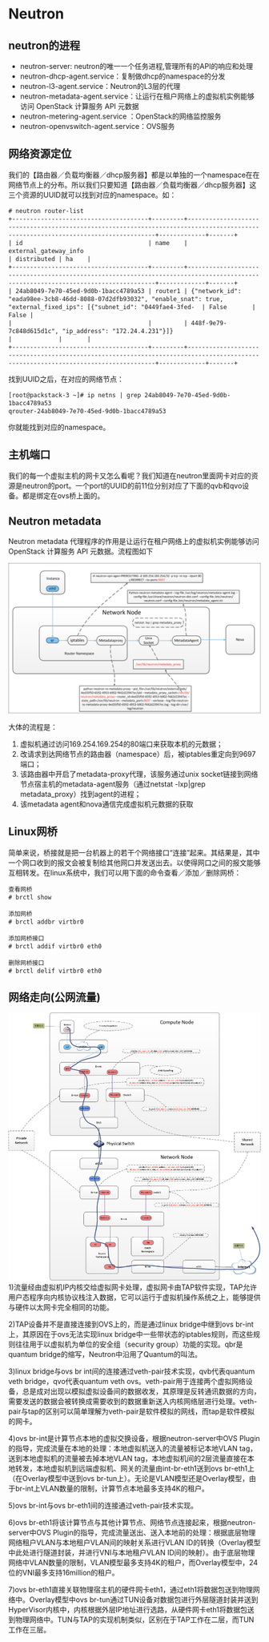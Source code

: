 # Neutron

## neutron的进程

* neutron-server: neutron的唯一一个任务进程,管理所有的API的响应和处理
* neutron-dhcp-agent.service：复制做dhcp的namespace的分发
* neutron-l3-agent.service：Neutron的L3层的代理
* neutron-metadata-agent.service：让运行在租户网络上的虚拟机实例能够访问 OpenStack 计算服务 API 元数据
* neutron-metering-agent.service ：OpenStack的网络监控服务  
* neutron-openvswitch-agent.service：OVS服务

## 网络资源定位

我们的【路由器／负载均衡器／dhcp服务器】都是以单独的一个namespace在在网络节点上的分布。所以我们只要知道【路由器／负载均衡器／dhcp服务器】这三个资源的UUID就可以找到对应的namespace。如：

```
# neutron router-list
+--------------------------------------+---------+-----------------------------------------------------------------------------------------------------------------------------------+-------------+-------+
| id                                   | name    | external_gateway_info                                                                                                             | distributed | ha    |
+--------------------------------------+---------+-----------------------------------------------------------------------------------------------------------------------------------+-------------+-------+
| 24ab8049-7e70-45ed-9d0b-1bacc4789a53 | router1 | {"network_id": "eada98ee-3cb8-46dd-8088-07d2dfb93032", "enable_snat": true, "external_fixed_ips": [{"subnet_id": "0449fae4-3fed-  | False       | False |
|                                      |         | 448f-9e79-7c848d615d1c", "ip_address": "172.24.4.231"}]}                                                                          |             |       |
+--------------------------------------+---------+-----------------------------------------------------------------------------------------------------------------------------------+-------------+-------+
```

找到UUID之后，在对应的网络节点：

```
[root@packstack-3 ~]# ip netns | grep 24ab8049-7e70-45ed-9d0b-1bacc4789a53
qrouter-24ab8049-7e70-45ed-9d0b-1bacc4789a53
```

你就能找到对应的namespace。

## 主机端口

我们的每一个虚拟主机的网卡又怎么看呢？我们知道在neutron里面网卡对应的资源是neutron的port。一个port的UUID的前11位分别对应了下面的qvb和qvo设备。都是绑定在ovs桥上面的。

## Neutron metadata

Neutron metadata 代理程序的作用是让运行在租户网络上的虚拟机实例能够访问 OpenStack 计算服务 API 元数据。流程图如下

![](/assets/neutron-metadata.png)

大体的流程是：

1. 虚拟机通过访问169.254.169.254的80端口来获取本机的元数据；
2. 改请求到达网络节点的路由器（namespace）后，被iptables重定向到9697端口；
3. 该路由器中开启了metadata-proxy代理，该服务通过unix socket链接到网络节点宿主机的metadata-agent服务（通过netstat -lxp\|grep metadata\_proxy）找到agent的进程；
4. 该metadata agent和nova通信完成虚拟机元数据的获取

## Linux网桥

简单来说，桥接就是把一台机器上的若干个网络接口“连接”起来。其结果是，其中一个网口收到的报文会被复制给其他网口并发送出去。以使得网口之间的报文能够互相转发。在linux系统中，我们可以用下面的命令查看／添加／删除网桥：

```
查看网桥
# brctl show

添加网桥
# brctl addbr virtbr0

添加网桥接口
# brctl addif virtbr0 eth0

删除网桥接口
# brctl delif virtbr0 eth0
```

## 网络走向\(公网流量\)

![](/assets/neutron-net2.png)  
1\)流量经由虚拟机IP内核交给虚拟网卡处理，虚拟网卡由TAP软件实现，TAP允许用户态程序向内核协议栈注入数据，它可以运行于虚拟机操作系统之上，能够提供与硬件以太网卡完全相同的功能。

2\)TAP设备并不是直接连接到OVS上的，而是通过linux bridge中继到ovs br-int上，其原因在于ovs无法实现linux bridge中一些带状态的iptables规则，而这些规则往往用于以虚拟机为单位的安全组（security group）功能的实现。qbr是quantum bridge的缩写，Neutron中沿用了Quantum的叫法。

3\)linux bridge与ovs br int间的连接通过veth-pair技术实现，qvb代表quantum veth bridge，qvo代表quantum veth ovs。veth-pair用于连接两个虚拟网络设备，总是成对出现以模拟虚拟设备间的数据收发，其原理是反转通讯数据的方向，需要发送的数据会被转换成需要收到的数据重新送入内核网络层进行处理。veth-pair与tap的区别可以简单理解为veth-pair是软件模拟的网线，而tap是软件模拟的网卡。

4\)ovs br-int是计算节点本地的虚拟交换设备，根据neutron-server中OVS Plugin的指导，完成流量在本地的处理：本地虚拟机送入的流量被标记本地VLAN tag，送到本地虚拟机的流量被去掉本地VLAN tag，本地虚拟机间的2层流量直接在本地转发，本地虚拟机到远端虚拟机、网关的流量由int-br-eth1送到ovs br-eth1上（在Overlay模型中送到ovs br-tun上）。无论是VLAN模型还是Overlay模型，由于br-int上VLAN数量的限制，计算节点本地最多支持4K的租户。

5\)ovs br-int与ovs br-eth1间的连接通过veth-pair技术实现。

6\)ovs br-eth1将该计算节点与其他计算节点、网络节点连接起来，根据neutron-server中OVS Plugin的指导，完成流量送出、送入本地前的处理：根据底层物理网络租户VLAN与本地租户VLAN间的映射关系进行VLAN ID的转换（Overlay模型中此处进行隧道封装，并进行VNI与本地租户VLAN ID间的映射）。由于底层物理网络中VLAN数量的限制，VLAN模型最多支持4K的租户，而Overlay模型中，24位的VNI最多支持16million的租户。

7\)ovs br-eth1直接关联物理宿主机的硬件网卡eth1，通过eth1将数据包送到物理网络中。Overlay模型中ovs br-tun通过TUN设备对数据包进行外层隧道封装并送到HyperVisor内核中，内核根据外层IP地址进行选路，从硬件网卡eth1将数据包送到物理网络中。TUN与TAP的实现机制类似，区别在于TAP工作在二层，而TUN工作在三层。

